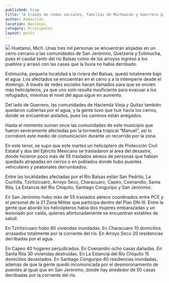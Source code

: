 ```yaml
---
published: true
title: "A través de redes sociales, familias de Michoacán y Guerrero piden auxilio; llevan días refugiadas en cerros y a la intemperie"
author: Redacción
location: Nacional
category: Principales
layout: posts
---
```


![](http://i.imgur.com/PFrn6eCm.jpg)
Huetamo, Mich. Unas tres mil personas se encuentran alojadas en un cerro cercano a las comunidades de San Jerónimo, Quetzería y Estimucha, pues el caudal tanto del río Balsas como de los arroyos ingresó a los pueblos y arrasó con las casas que la lluvia no había derribado.

Estimucha, pequeña localidad a la riviera del Balsas, quedó totalmente bajo el agua. Los afectados se encuentran en el cerro y a la intemperie desde el domingo. A través de redes sociales hacen llamados para que se envíen más helicópteros, ya que uno solo resulta insuficiente para evacuar a los refugiados, mientras el nivel del agua sigue en aumento.

Del lado de Guerrero, las comunidades de Hacienda Vieja y Quitaz también quedaron cubiertas por el agua, y la gente tuvo que huir hacia los cerros, donde se encuentran aislados, pues los caminos están anegados.

Hasta el momento suman once las comunidades de este municipio que fueron severamente afectadas por la tormenta tropical “Manuel”, así lo corroboró este medio de comunicación durante un recorrido por la zona.

En este tenor, se supo que este martes un helicóptero de Protección Civil Estatal y dos del Ejército Mexicano se trasladaron al área del desastre, donde hicieron poco más de 55 traslados aéreos de personas que habían quedado atrapadas en cerros o en poblados donde hubo puentes vehiculares y peatonales derrumbados.

Entre las localidades afectadas por el Río Balsas están San Pedrito, La Cuchilla, Tziritzicuaro, Arroyo Seco, Characuaro, Capeo, Coenandio, Santa Rita, La Estancia del Río Chiquito, Santiago Conguripo y San Jerónimo.

En San Jerónimo hubo más de 55 traslados aéreos coordinados entre PCE y el personal de la 21 Zona Militar que participa dentro del Plan DN-III. Entre la gente que abordó los helicópteros había dos mujeres embarazadas y un lesionado por caída, quienes afortunadamente se encuentran estables de salud.

En Tziritzicuaro hubo 80 viviendas inundadas. En Characuaro 10 domicilios arrasados totalmente por la corriente del río. En Arroyo Seco 20 residencias derribadas por el agua.

En Capeo 40 hogares perjudicados. En Coenandio ocho casas dañadas. En Santa Rita 30 viviendas destruidas. En La Estancia del Río Chiquito 15 domicilios devastados. En Santiago Conguripo 40 residencias inundadas, además de que la gente quedó incomunicada por el desmoronamiento de puentes al igual que en San Jerónimo, donde hay alrededor de 50 casas derribadas por la corriente del río.

